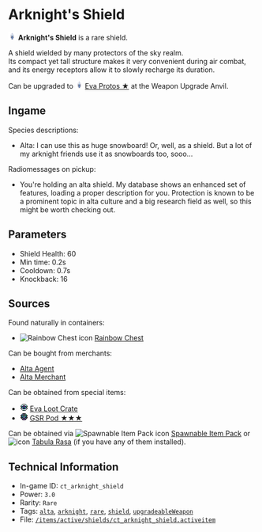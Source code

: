 # Arknight's Shield

<img src="https://raw.githubusercontent.com/Ceterai/Enternia/main/items/active/shields/ct_arknight_shield.png" alt="Arknight's Shield icon" loading="lazy" width="auto" height="16px"/> **Arknight's Shield** is a rare shield.

A shield wielded by many protectors of the sky realm.  
Its compact yet tall structure makes it very convenient during air combat, and its energy receptors allow it to slowly recharge its duration.

Can be upgraded to <img src="https://raw.githubusercontent.com/Ceterai/Enternia/main/items/active/shields/ct_arknight_shield.png" alt="Eva Protos ★ icon" loading="lazy" width="auto" height="16px"/> [Eva Protos ★](https://ceterai.github.io/MyEnternia/Wiki/EvaProtos) at the Weapon Upgrade Anvil.

## Ingame

Species descriptions:

- Alta: I can use this as huge snowboard! Or, well, as a shield. But a lot of my arknight friends use it as snowboards too, sooo...

Radiomessages on pickup:

- You're holding an alta shield. My database shows an enhanced set of features, loading a proper description for you. Protection is known to be a prominent topic in alta culture and a big research field as well, so this might be worth checking out.

## Parameters

- Shield Health: 60
- Min time: 0.2s
- Cooldown: 0.7s
- Knockback: 16

## Sources

Found naturally in containers:

- <img src="https://starbounder.org/mediawiki/images/a/a9/Rainbowchest.png" alt="Rainbow Chest icon" loading="lazy" width="12px" height="12px"/> [Rainbow Chest](https://starbounder.org/Rainbow_Chest)

Can be bought from merchants:

- [Alta Agent](https://ceterai.github.io/MyEnternia/Wiki/AltaAgent)
- [Alta Merchant](https://ceterai.github.io/MyEnternia/Wiki/AltaMerchant)

Can be obtained from special items:

- <img src="https://raw.githubusercontent.com/Ceterai/Enternia/main/items/active/alta/loot/biome/ct_eva_loot.png" alt="Eva Loot Crate icon" loading="lazy" width="auto" height="16px"/> [Eva Loot Crate](https://ceterai.github.io/MyEnternia/Wiki/EvaLootCrate)
- <img src="https://raw.githubusercontent.com/Ceterai/Enternia/main/items/active/alta/loot/other/gsr.png" alt="GSR Pod ★★★ icon" loading="lazy" width="auto" height="16px"/> [GSR Pod ★★★](https://ceterai.github.io/MyEnternia/Wiki/GSRPod)

Can be obtained via <img src="https://raw.githubusercontent.com/Silverfeelin/Starbound-SpawnableItemPack/master/interface/sip/iconSmall.png" alt="Spawnable Item Pack icon" width="18" height="14"/> [Spawnable Item Pack](https://steamcommunity.com/sharedfiles/filedetails/?id=733665104) or <img src="https://steamuserimages-a.akamaihd.net/ugc/263843960696222713/3EC9A7C005541F7D577EBCB8C5736B4EFC9973D6/" alt="icon" width="8" height="12"/> [Tabula Rasa](https://community.playstarbound.com/resources/the-tabula-rasa.3222/) (if you have any of them installed).

## Technical Information

- In-game ID: `ct_arknight_shield`
- Power: `3.0`
- Rarity: `Rare`
- Tags: [`alta`](https://ceterai.github.io/MyEnternia/Wiki/Tags/Alta), [`arknight`](https://ceterai.github.io/MyEnternia/Wiki/Tags/Arknight), [`rare`](https://ceterai.github.io/MyEnternia/Wiki/Tags/Rare), [`shield`](https://ceterai.github.io/MyEnternia/Wiki/Tags/Shield), [`upgradeableWeapon`](https://ceterai.github.io/MyEnternia/Wiki/Tags/UpgradeableWeapon)
- File: [`/items/active/shields/ct_arknight_shield.activeitem`](https://github.com/Ceterai/Enternia/blob/main/items/active/shields/ct_arknight_shield.activeitem)
